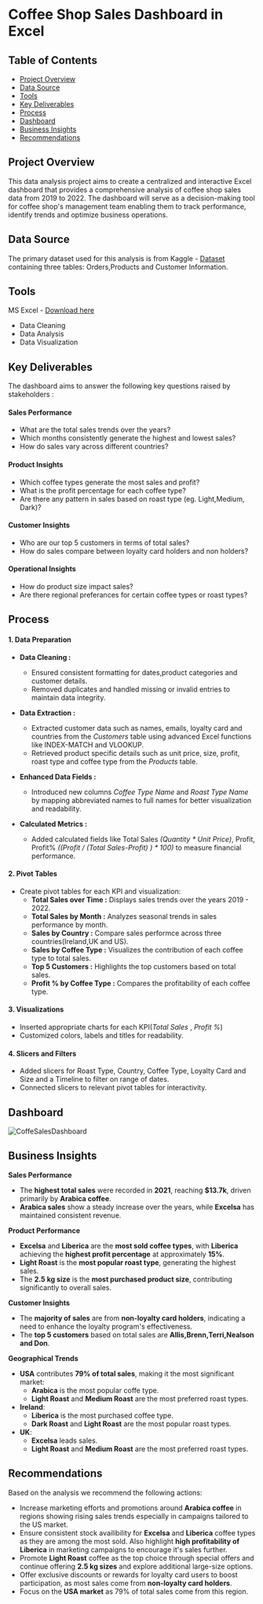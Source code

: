 # Coffee Shop Sales Dashboard in Excel

## Table of Contents
- [Project Overview](#project-overview)
- [Data Source](#data-source)
- [Tools](#tools)
- [Key Deliverables](#key-deliverables)
- [Process](#process)
- [Dashboard](#dashboard)
- [Business Insights](#business-insights)
- [Recommendations](#recommendations)

## Project Overview

This data analysis project aims to create a centralized and interactive Excel dashboard that provides a comprehensive analysis of coffee shop sales data from 2019 to 2022.
The dashboard will serve as a decision-making tool for coffee shop's management team enabling them to track performance, identify trends and optimize business operations. 

## Data Source
The primary dataset used for this analysis is from Kaggle - <a href="https://www.kaggle.com/datasets/mohammadkaiftahir/coffee-orders-data">Dataset</a> containing three tables: Orders,Products and Customer Information.
## Tools
MS Excel - [Download here](https://microsoft.com)
- Data Cleaning
- Data Analysis
- Data Visualization
## Key Deliverables
The dashboard aims to answer the following key questions raised by stakeholders :
#### Sales Performance
- What are the total sales trends over the years?
- Which months consistently generate the highest and lowest sales?
- How do sales vary across different countries?
#### Product Insights
- Which coffee types generate the most sales and profit?
- What is the profit percentage for each coffee type?
- Are there any pattern in sales based on roast type (eg. Light,Medium, Dark)?
#### Customer Insights
- Who are our top 5 customers in terms of total sales?
- How do sales compare between loyalty card holders and non holders?
#### Operational Insights
- How do product size impact sales?
- Are there regional preferances for certain coffee types or roast types?

## Process
#### 1. Data Preparation
- **Data Cleaning :** 
  - Ensured consistent formatting for dates,product categories and customer details.
  - Removed duplicates and handled missing or invalid entries to maintain data integrity.

- **Data Extraction :**
  - Extracted customer data such as names, emails, loyalty card and countries from the *Customers* table using advanced Excel functions like INDEX-MATCH and VLOOKUP.
  - Retrieved product specific details such as unit price, size, profit, roast type and coffee type from the *Products* table.

- **Enhanced Data Fields :**
  - Introduced new columns *Coffee Type Name* and *Roast Type Name*  by mapping abbreviated names to full names for better visualization and readability.

- **Calculated Metrics :**
  - Added calculated fields like Total Sales *(Quantity * Unit Price)*, Profit, Profit% *((Profit / (Total Sales-Profit) ) * 100)* to measure financial performance.

#### 2. Pivot Tables
- Create pivot tables for each KPI and visualization:
  - **Total Sales over Time :** Displays sales trends over the years 2019 - 2022.
  - **Total Sales by Month :** Analyzes seasonal trends in sales performance by month.
  - **Sales by Country :** Compare sales performce across three countries(Ireland,UK and US).
  - **Sales by Coffee Type :** Visualizes the contribution of each coffee type to total sales.
  - **Top 5 Customers :** Highlights the top customers based on total sales.
  - **Profit % by Coffee Type :** Compares the profitability of each coffee type.
 
#### 3. Visualizations
- Inserted appropriate charts for each KPI(*Total Sales* , *Profit %*)
- Customized colors, labels and titles for readability.

#### 4. Slicers and Filters
- Added slicers for Roast Type, Country, Coffee Type, Loyalty Card and Size and a Timeline to filter on range of dates.
- Connected slicers to relevant pivot tables for interactivity.

## Dashboard
![CoffeSalesDashboard](https://github.com/user-attachments/assets/f642d155-a7f3-4d5e-b79a-8433d40d13b7)

## Business Insights
**Sales Performance**
- The **highest total sales** were recorded in **2021**, reaching **$13.7k**, driven primarily by **Arabica coffee**.
- **Arabica sales** show a steady increase over the years, while **Excelsa** has maintained consistent revenue.

**Product Performance**
- **Excelsa** and **Liberica** are the **most sold coffee types**, with **Liberica** achieving the **highest profit percentage** at approximately **15%**.
- **Light Roast** is the **most popular roast type**, generating the highest sales.
- The **2.5 kg size** is the **most purchased product size**, contributing significantly to overall sales.

**Customer Insights**
- The **majority of sales** are from **non-loyalty card holders**, indicating a need to enhance the loyalty program's effectiveness.
- The **top 5 customers** based on total sales are **Allis,Brenn,Terri,Nealson and Don**.

**Geographical Trends** 
- **USA** contributes **79% of total sales**, making it the most significant market:
  - **Arabica** is the most popular coffe type.
  - **Light Roast** and **Medium Roast** are the most preferred roast types.
- **Ireland**:
  - **Liberica** is the most purchased coffee type.
  - **Dark Roast** and **Light Roast** are the most popular roast types.
- **UK**:
  - **Excelsa** leads sales.
  - **Light Roast** and **Medium Roast** are the most preferred roast types.
 
## Recommendations 
Based on the analysis we recommend the following actions:
- Increase marketing efforts and promotions around **Arabica coffee** in regions showing rising sales trends especially in campaigns tailored to the US market.
- Ensure consistent stock availibility for **Excelsa** and **Liberica** coffee types as they are among the most sold. Also highlight **high profitability of Liberica** in marketing campaigns to encourage it's sales further.
- Promote **Light Roast** coffee as the top choice through special offers and continue offering **2.5 kg sizes** and explore additional large-size options.
- Offer exclusive discounts or rewards for loyalty card users to boost participation, as most sales come from **non-loyalty card holders**.
- Focus on the **USA market** as 79% of total sales come from this region.
